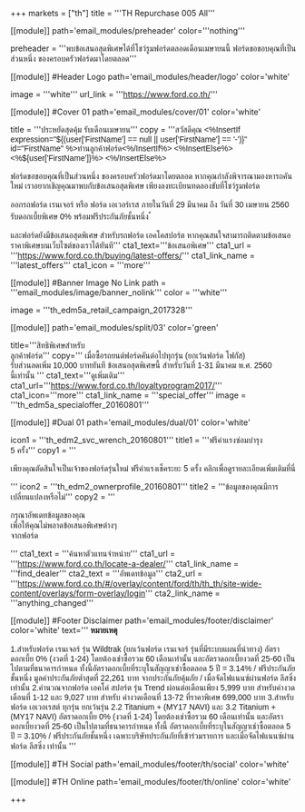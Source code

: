 +++
markets = ["th"]
title = '''TH Repurchase 005 All'''

[[module]]
path='email_modules/preheader'
color='''nothing'''

preheader = '''พบข้อเสนอสุดพิเศษได้ที่โชว์รูมฟอร์ดตลอดเดือนเมษายนนี้ ฟอร์ดขอขอบคุณที่เป็นส่วนหนึ่ง ของครอบครัวฟอร์ดมาโดยตลอด'''

[[module]] #Header Logo
path='email_modules/header/logo'
color='white'

  image = '''white'''
  url_link = '''https://www.ford.co.th/'''

[[module]] #Cover 01
path='email_modules/cover/01'
color='white'

  title = '''<span style="font-family:Tahoma, Verdana, Sans-serif;">ประหยัดสุดคุ้ม รับเดือนเมษายน</span>'''
  copy = '''<span style="font-family:Tahoma, Verdana, Sans-serif;">สวัสดีคุณ <%InsertIf expression="${(user['FirstName'] == null || user['FirstName'] == '-')}" id="FirstName" %>ท่านลูกค้าฟอร์ด<%/InsertIf%> <%InsertElse%> <%${user['FirstName']}%> <%/InsertElse%><br /><br />ฟอร์ดขอขอบคุณที่เป็นส่วนหนึ่ง ของครอบครัวฟอร์ดมาโดยตลอด หากคุณกำลังพิจารณามองหารถคันใหม่ เราอยากเชิญคุณมาพบกับข้อเสนอสุดพิเศษ เพียงลงทะเบียนทดลองขับที่โชว์รูมฟอร์ด<br /><br />ออกรถฟอร์ด เรนเจอร์ หรือ ฟอร์ด เอเวอร์เรส ภายในวันที่ 29 มีนาคม ถึง วันที่ 30 เมษายน 2560 รับดอกเบี้ยพิเศษ 0% พร้อมฟรีประกันภัยชั้นหนึ่ง<sup>*</sup><br /><br />และฟอร์ดยังมีข้อเสนอสุดพิเศษ สำหรับรถฟอร์ด เอคโคสปอร์ต หากคุณสนใจสามารถติดตามข้อเสนอราคาพิเศษบนเว็บไซต์ของเราได้ทันที</span>'''
  cta1_text='''<span style="font-family:Tahoma, Verdana, Sans-serif">ข้อเสนอพิเศษ</span>'''
  cta1_url = '''https://www.ford.co.th/buying/latest-offers/'''
  cta1_link_name = '''latest_offers'''
  cta1_icon = '''more'''

[[module]] #Banner Image No Link
path = '''email_modules/image/banner_nolink'''
color = '''white'''

  image = '''th_edm5a_retail_campaign_2017328'''

[[module]]
path='email_modules/split/03'
color='green'

title='''<span style="font-family:Tahoma, Verdana, Sans-serif">สิทธิพิเศษสำหรับ<br />ลูกค้าฟอร์ด</span>'''
copy='''<span style="font-family:Tahoma, Verdana, Sans-serif;">
  <span style="white-space:nowrap;">เมื่อซื้อรถยนต์ฟอร์ดคันต่อไปทุกรุ่น</span> 
  <span style="white-space:nowrap;">(ยกเว้นฟอร์ด โฟกัส)</span> 
  <span style="white-space:nowrap;">รับส่วนลดเพิ่ม 10,000 บาททันที</span> 
  <span style="white-space:nowrap;">ข้อเสนอสุดพิเศษนี้</span> 
  <span style="white-space:nowrap;">สำหรับวันที่ 1-31 มีนาคม พ.ศ. 2560</span> 
  <span style="white-space:nowrap;">นี้เท่านั้น</span> 
</span>'''
cta1_text='''<span style="font-family:Tahoma, Verdana, Sans-serif">ดูเพิ่มเติม</span>'''
cta1_url='''https://www.ford.co.th/loyaltyprogram2017/'''
cta1_icon='''more'''
cta1_link_name = '''special_offer'''
image = '''th_edm5a_specialoffer_20160801'''

[[module]] #Dual 01
path='email_modules/dual/01'
color='white'

  icon1 = '''th_edm2_svc_wrench_20160801'''
  title1 = '''<span style="font-family:Tahoma, Verdana, Sans-serif">ฟรีค่าแรงซ่อมบำรุง<br />5 ครั้ง</span>'''
  copy1 = '''<span style="font-family:Tahoma, Verdana, Sans-serif">
  
<span style=" white-space:nowrap;">เพียงคุณตัดสินใจเป็นเจ้าของฟอร์ดรุ่นใหม่</span> 
<span style=" white-space:nowrap;">ฟรีค่าแรงเช็คระยะ 5 ครั้ง</span> 
<span style=" white-space:nowrap;">คลิกเพื่อดูรายละเอียดเพิ่มเติมที่นี่</span>

</span>'''
  icon2 = '''th_edm2_ownerprofile_20160801'''
  title2 = '''<span style="font-family:Tahoma, Verdana, Sans-serif">ข้อมูลของคุณมีการ<br />เปลี่ยนแปลงหรือไม่</span>'''
  copy2 = '''<span style="font-family:Tahoma, Verdana, Sans-serif">
  
กรุณาอัพเดทข้อมูลของคุณ <br />
<span style=" white-space:nowrap;">เพื่อให้คุณ</span><span style=" white-space:nowrap;">ไม่พลาด</span><span style=" white-space:nowrap;">ข้อเสนอ</span><span style=" white-space:nowrap;">พิเศษ</span>ต่างๆ <br />
<span style=" white-space:nowrap;">จากฟอร์ด</span>
  
</span>'''
  cta1_text = '''<span style="font-family:Tahoma, Verdana, Sans-serif">ค้นหาตัวแทนจำหน่าย</span>'''
  cta1_url = '''https://www.ford.co.th/locate-a-dealer/'''
  cta1_link_name = '''find_dealer'''
  cta2_text = '''<span style="font-family:Tahoma, Verdana, Sans-serif">อัพเดทข้อมูล</span>'''
  cta2_url = '''https://www.ford.co.th/#/overlay/content/ford/th/th_th/site-wide-content/overlays/form-overlay/login'''
  cta2_link_name = '''anything_changed'''

[[module]] #Footer Disclaimer
path='email_modules/footer/disclaimer'
color='white'
text='''<span style="font-family:Tahoma, Verdana, Sans-serif">
<span style="font-weight:bold">หมายเหตุ</span><br /><br />
1.สำหรับฟอร์ด เรนเจอร์ รุ่น Wildtrak (ยกเว้นฟอร์ด เรนเจอร์ รุ่นที่มีระบบแผนที่นำทาง) อัตราดอกเบี้ย 0% (งวดที่ 1-24) โดยต้องเช่าซื้อรวม 60 เดือนเท่านั้น และอัตราดอกเบี้ยงวดที่ 25-60 เป็นไปตามที่ธนาคารกำหนด ทั้งนี้อัตราดอกเบี้ยที่ระบุในสัญญาเช่าซื้อตลอด 5 ปี = 3.14% / ฟรีประกันภัยชั้นหนึ่ง มูลค่าประกันภัยต่ำสุดที่ 22,261 บาท จากประกันภัยคุ้มภัย / เมื่อจัดไฟแนนซ์ผ่านฟอร์ด ลีสซิ่ง เท่านั้น
2.คำนวณจากฟอร์ด เอคโค่ สปอร์ต รุ่น Trend ผ่อนต่อเดือนเพียง 5,999 บาท สำหรับค่างวดเดือนที่ 1-12 และ 9,027 บาท สำหรับ ค่างวดเดือนที่ 13-72  ที่ราคาพิเศษ 699,000 บาท 
3.สำหรับฟอร์ด เอเวอเรสต์ ทุกรุ่น ยกเว้นรุ่น 2.2 Titanium + (MY17  NAVI) และ 3.2 Titanium + (MY17  NAVI) 
อัตราดอกเบี้ย 0% (งวดที่ 1-24) โดยต้องเช่าซื้อรวม 60 เดือนเท่านั้น และอัตราดอกเบี้ยงวดที่ 25-60 เป็นไปตามที่ธนาคารกำหนด ทั้งนี้ อัตราดอกเบี้ยที่ระบุในสัญญาเช่าซื้อตลอด 5 ปี = 3.10% / ฟรีประกันภัยชั้นหนึ่ง เฉพาะบริษัทประกันภัยที่เข้าร่วมรายการ และเมื่อจัดไฟแนนซ์ผ่านฟอร์ด ลีสซิ่ง เท่านั้น 
</span>'''

[[module]] #TH Social
path='email_modules/footer/th/social'
color='white'

[[module]] #TH Online
path='email_modules/footer/th/online'
color='white'

+++